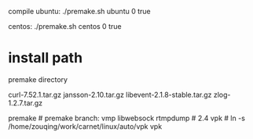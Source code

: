 compile
ubuntu:
    ./premake.sh ubuntu 0 true 

centos:
    ./premake.sh centos 0 true


# install path
premake directory

curl-7.52.1.tar.gz
jansson-2.10.tar.gz
libevent-2.1.8-stable.tar.gz
zlog-1.2.7.tar.gz

premake   # premake branch: vmp
libwebsock
rtmpdump  # 2.4
vpk     # ln -s /home/zouqing/work/carnet/linux/auto/vpk vpk


